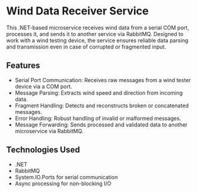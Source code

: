 # **Wind Data Receiver Service**

This .NET-based microservice receives wind data from a serial COM port, processes it, and sends it to another service via RabbitMQ. Designed to work with a wind testing device, the service ensures reliable data parsing and transmission even in case of corrupted or fragmented input.

## **Features**
* Serial Port Communication: Receives raw messages from a wind tester device via a COM port.
* Message Parsing: Extracts wind speed and direction from incoming data.
* Fragment Handling: Detects and reconstructs broken or concatenated messages.
* Error Handling: Robust handling of invalid or malformed messages.
* Message Forwarding: Sends processed and validated data to another microservice via RabbitMQ.

## **Technologies Used**
* .NET
* RabbitMQ
* System.IO.Ports for serial communication
* Async processing for non-blocking I/O
